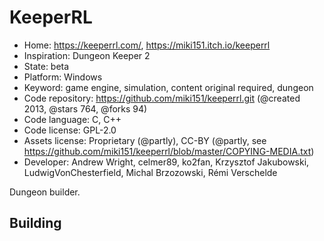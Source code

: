 # KeeperRL

- Home: https://keeperrl.com/, https://miki151.itch.io/keeperrl
- Inspiration: Dungeon Keeper 2
- State: beta
- Platform: Windows
- Keyword: game engine, simulation, content original required, dungeon
- Code repository: https://github.com/miki151/keeperrl.git (@created 2013, @stars 764, @forks 94)
- Code language: C, C++
- Code license: GPL-2.0
- Assets license: Proprietary (@partly), CC-BY (@partly, see https://github.com/miki151/keeperrl/blob/master/COPYING-MEDIA.txt)
- Developer: Andrew Wright, celmer89, ko2fan, Krzysztof Jakubowski, LudwigVonChesterfield, Michal Brzozowski, Rémi Verschelde

Dungeon builder.

## Building
